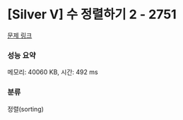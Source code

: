 # [Silver V] 수 정렬하기 2 - 2751 

[문제 링크](https://www.acmicpc.net/problem/2751) 

### 성능 요약

메모리: 40060 KB, 시간: 492 ms

### 분류

정렬(sorting)

